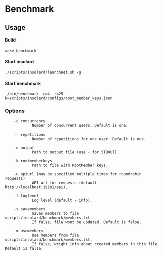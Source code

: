 Benchmark
===============

Usage
----------
#### Build

    make benchmark
   
#### Start insolard

    ./scripts/insolard/launchnet.sh -g
   
#### Start benchmark

    ./bin/benchmark -c=4 -r=25 -k=scripts/insolard/configs/root_member_keys.json

### Options

        -c concurrency
                Number of concurrent users. Default is one. 

        -r repetitions
                Number of repetitions for one user. Default is one.

        -o output
                Path to output file (use - for STDOUT).

        -k rootmemberkeys
                Path to file with RootMember keys.

        -u apiurl (may be specified multiple times for roundrobin requests)
                API url for requests (default - http://localhost:19101/api).

        -l loglevel
                Log level (default - info).

        -s savemembers
                Saves members to file scripts/insolard/benchmark/members.txt.
                If false, file wont be updated. Default is false.

        -m usemembers
                Use members from file scripts/insolard/benchmark/members.txt.
                If false, wright info about created members in this file. Default is false. 
